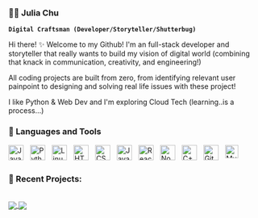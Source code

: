 ### 💃🏻 Julia Chu 

**`Digital Craftsman (Developer/Storyteller/Shutterbug)`**

Hi there! ✨ Welcome to my Github! 
I'm an full-stack developer and storyteller that really wants to build my vision of digital world (combining that knack in communication, creativity, and engineering!) 

All coding projects are built from zero, from identifying relevant user painpoint to designing and solving real life issues with these project! 

I like Python & Web Dev and I'm exploring Cloud Tech (learning..is a process...)



### 🧰 Languages and Tools

<img align="left" alt="Java" width="30px" style="padding-right:10px;" src="https://cdn.jsdelivr.net/gh/devicons/devicon/icons/java/java-original.svg"/>
<img align="left" alt="Python" width="30px" style="padding-right:10px;" src="https://cdn.jsdelivr.net/gh/devicons/devicon/icons/python/python-plain.svg" />
<img align="left" alt="Linux" width="30px" style="padding-right:10px;" src="https://cdn.jsdelivr.net/gh/devicons/devicon/icons/linux/linux-original.svg" />
<img align="left" alt="HTML" width="30px" style="padding-right:10px;" src="https://cdn.jsdelivr.net/gh/devicons/devicon/icons/html5/html5-plain.svg" />
<img align="left" alt="CSS" width="30px" style="padding-right:10px;" src="https://cdn.jsdelivr.net/gh/devicons/devicon/icons/css3/css3-plain.svg" />
<img align="left" alt="JavaScript" width="30px" style="padding-right:10px;" src="https://cdn.jsdelivr.net/gh/devicons/devicon/icons/javascript/javascript-plain.svg" />
<img align="left" alt="React" width="30px" style="padding-right:10px;" src="https://cdn.jsdelivr.net/gh/devicons/devicon/icons/react/react-original.svg" />
<img align="left" alt="NodeJS" width="30px" style="padding-right:10px;" src="https://cdn.jsdelivr.net/gh/devicons/devicon/icons/nodejs/nodejs-original.svg" />
<img align="left" alt="C++" width="30px" style="padding-right:10px;" src="https://cdn.jsdelivr.net/gh/devicons/devicon/icons/cplusplus/cplusplus-line.svg" />
<img align="left" alt="GitHub" width="30px" style="padding-right:10px;" src="https://cdn.jsdelivr.net/gh/devicons/devicon/icons/github/github-original.svg" />
<img align="left" alt="MySQL" width="26px" src="https://cdn.jsdelivr.net/gh/devicons/devicon/icons/mysql/mysql-original.svg" style="padding-right:10px;" />




<br>
<br>

### 🦄 Recent Projects:

<a href="https://github.com/Juliaaaachu/market"></br>
  <img align="center" src="https://github-readme-stats.vercel.app/api/pin/?username=Juliaaaachu&repo=market&theme=onedark" />
</a>
<a href="https://github.com/Juliaaaachu/Doodle-Bounce">
  <img align="center" src="https://github-readme-stats.vercel.app/api/pin/?username=Juliaaaachu&repo=Doodle-Bounce&theme=onedark" />
</a>




